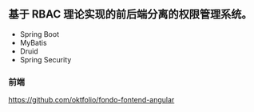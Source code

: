 ## 基于 RBAC 理论实现的前后端分离的权限管理系统。

- Spring Boot
- MyBatis
- Druid
- Spring Security

### 前端

https://github.com/oktfolio/fondo-fontend-angular